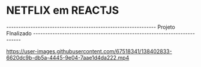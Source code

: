 #                                                              NETFLIX em REACTJS
-------------------------------------------------------------- Projeto FInalizado -------------------------------------------------------------------------

https://user-images.githubusercontent.com/67518341/138402833-6620dc9b-db5a-4445-9e04-7aae1d4da222.mp4
 
